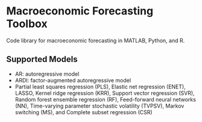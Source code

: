 # Macroeconomic Forecasting Toolbox
Code library for macroeconomic forecasting in MATLAB, Python, and R.

## Supported Models
- AR: autoregressive model
- ARDI: factor-augmented autoregressive model
-  Partial least squares regression (PLS), Elastic net regression (ENET), LASSO, Kernel ridge regression (KRR), Support vector regression (SVR), Random forest ensemble regression (RF), Feed-forward neural networks (NN), Time-varying parameter stochastic volatility (TVPSV), Markov switching (MS), and Complete subset regression (CSR) 

